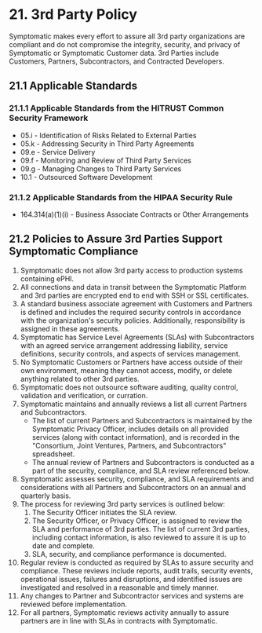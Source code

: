# 21. 3rd Party Policy

Symptomatic makes every effort to assure all 3rd party organizations are compliant and do not compromise the integrity, security, and privacy of Symptomatic or Symptomatic Customer data. 3rd Parties include Customers, Partners, Subcontractors, and Contracted Developers.

## 21.1 Applicable Standards

### 21.1.1 Applicable Standards from the HITRUST Common Security Framework

*  05.i - Identification of Risks Related to External Parties
*  05.k - Addressing Security in Third Party Agreements
*  09.e - Service Delivery
*  09.f - Monitoring and Review of Third Party Services
*  09.g - Managing Changes to Third Party Services
*  10.1 - Outsourced Software Development

### 21.1.2 Applicable Standards from the HIPAA Security Rule

* 164.314(a)(1)(i) - Business Associate Contracts or Other Arrangements

## 21.2 Policies to Assure 3rd Parties Support Symptomatic Compliance

1. Symptomatic does not allow 3rd party access to production systems containing ePHI.
2. All connections and data in transit between the Symptomatic Platform and 3rd parties are encrypted end to end with SSH or SSL certificates.  
3. A standard business associate agreement with Customers and Partners is defined and includes the required security controls in accordance with the organization's security policies. Additionally, responsibility is assigned in these agreements.
4. Symptomatic has Service Level Agreements (SLAs) with Subcontractors with an agreed service arrangement addressing liability, service definitions, security controls, and aspects of services management.
5. No Symptomatic Customers or Partners have access outside of their own environment, meaning they cannot access, modify, or delete anything related to other 3rd parties.  
6. Symptomatic does not outsource software auditing, quality control, validation and verification, or curration.  
7. Symptomatic maintains and annually reviews a list all current Partners and Subcontractors.  
   * The list of current Partners and Subcontractors is maintained by the Symptomatic Privacy Officer, includes details on all provided services (along with contact information), and is recorded in the "Consortium, Joint Ventures, Partners, and Subcontractors" spreadsheet.
   * The annual review of Partners and Subcontractors is conducted as a part of the security, compliance, and SLA review referenced below.  
8. Symptomatic assesses security, compliance, and SLA requirements and considerations with all Partners and Subcontractors on an annual and quarterly basis.  
9. The process for reviewing 3rd party services is outlined below:
     1. The Security Officer initiates the SLA review.
     2. The Security Officer, or Privacy Officer, is assigned to review the SLA and performance of 3rd parties. The list of current 3rd parties, including contact information, is also reviewed to assure it is up to date and complete.
     3. SLA, security, and compliance performance is documented.
10. Regular review is conducted as required by SLAs to assure security and compliance. These reviews include reports, audit trails, security events, operational issues, failures and disruptions, and identified issues are investigated and resolved in a reasonable and timely manner.
11. Any changes to Partner and Subcontractor services and systems are reviewed before implementation.
12. For all partners, Symptomatic reviews activity annually to assure partners are in line with SLAs in contracts with Symptomatic.
